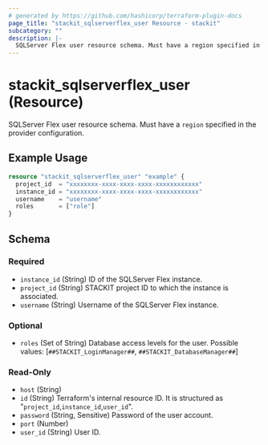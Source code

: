 ```yaml
---
# generated by https://github.com/hashicorp/terraform-plugin-docs
page_title: "stackit_sqlserverflex_user Resource - stackit"
subcategory: ""
description: |-
  SQLServer Flex user resource schema. Must have a region specified in the provider configuration.
---
```


# stackit_sqlserverflex_user (Resource)

SQLServer Flex user resource schema. Must have a `region` specified in the provider configuration.

## Example Usage

```terraform
resource "stackit_sqlserverflex_user" "example" {
  project_id  = "xxxxxxxx-xxxx-xxxx-xxxx-xxxxxxxxxxxx"
  instance_id = "xxxxxxxx-xxxx-xxxx-xxxx-xxxxxxxxxxxx"
  username    = "username"
  roles       = ["role"]
}
```

<!-- schema generated by tfplugindocs -->
## Schema

### Required

- `instance_id` (String) ID of the SQLServer Flex instance.
- `project_id` (String) STACKIT project ID to which the instance is associated.
- `username` (String) Username of the SQLServer Flex instance.

### Optional

- `roles` (Set of String) Database access levels for the user. Possible values: [`##STACKIT_LoginManager##`, `##STACKIT_DatabaseManager##`]

### Read-Only

- `host` (String)
- `id` (String) Terraform's internal resource ID. It is structured as "`project_id`,`instance_id`,`user_id`".
- `password` (String, Sensitive) Password of the user account.
- `port` (Number)
- `user_id` (String) User ID.
